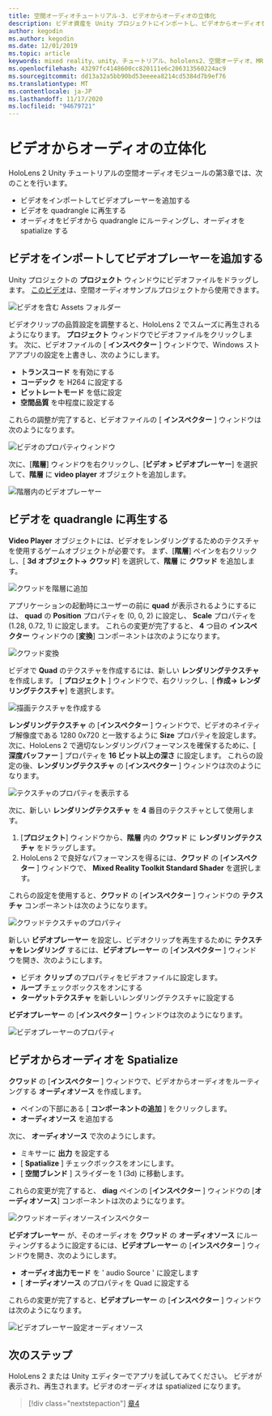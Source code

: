 ```yaml
---
title: 空間オーディオチュートリアル-3. ビデオからオーディオの立体化
description: ビデオ資産を Unity プロジェクトにインポートし、ビデオからオーディオを spatialize します。
author: kegodin
ms.author: kegodin
ms.date: 12/01/2019
ms.topic: article
keywords: mixed reality、unity、チュートリアル、hololens2、空間オーディオ、MRTK、mixed reality toolkit、UWP、Windows 10、HRTF、ヘッド関連の転送機能、リバーブ、Microsoft Spatializer、ビデオのインポート、ビデオプレーヤー
ms.openlocfilehash: 43297fc4148600cc820111e6c206313560224ac9
ms.sourcegitcommit: dd13a32a5bb90bd53eeeea8214cd5384d7b9ef76
ms.translationtype: MT
ms.contentlocale: ja-JP
ms.lasthandoff: 11/17/2020
ms.locfileid: "94679721"
---
```

# <a name="spatializing-audio-from-a-video"></a>ビデオからオーディオの立体化
HoloLens 2 Unity チュートリアルの空間オーディオモジュールの第3章では、次のことを行います。
* ビデオをインポートしてビデオプレーヤーを追加する
* ビデオを quadrangle に再生する
* オーディオをビデオから quadrangle にルーティングし、オーディオを spatialize する

## <a name="import-a-video-and-add-a-video-player"></a>ビデオをインポートしてビデオプレーヤーを追加する

Unity プロジェクトの **プロジェクト** ウィンドウにビデオファイルをドラッグします。 [このビデオ](https://github.com/microsoft/spatialaudio-unity/blob/develop/Samples/MicrosoftSpatializerSample/Assets/Microsoft%20HoloLens%20-%20Spatial%20Sound-PTPvx7mDon4.mp4?raw=true)は、空間オーディオサンプルプロジェクトから使用できます。

![ビデオを含む Assets フォルダー](images/spatial-audio/assets-folder-with-video.png)

ビデオクリップの品質設定を調整すると、HoloLens 2 でスムーズに再生されるようになります。 **プロジェクト** ウィンドウでビデオファイルをクリックします。 次に、ビデオファイルの [ **インスペクター** ] ウィンドウで、Windows ストアアプリの設定を上書きし、次のようにします。
* **トランスコード** を有効にする
* **コーデック** を H264 に設定する
* **ビットレートモード** を低に設定
* **空間品質** を中程度に設定する

これらの調整が完了すると、ビデオファイルの [ **インスペクター** ] ウィンドウは次のようになります。

![ビデオのプロパティウィンドウ](images/spatial-audio/video-property-pane.png)

次に、[**階層**] ウィンドウを右クリックし、[**ビデオ > ビデオプレーヤー**] を選択して、**階層** に **video player** オブジェクトを追加します。

![階層内のビデオプレーヤー](images/spatial-audio/video-player-in-hierarchy.png)

## <a name="play-video-onto-a-quadrangle"></a>ビデオを quadrangle に再生する
**Video Player** オブジェクトには、ビデオをレンダリングするためのテクスチャを使用するゲームオブジェクトが必要です。 まず、[**階層**] ペインを右クリックし、[ **3d オブジェクト-> クワッド**] を選択して、**階層** に **クワッド** を追加します。

![クワッドを階層に追加](images/spatial-audio/add-quad-to-hierarchy.png)

アプリケーションの起動時にユーザーの前に **quad** が表示されるようにするには、 **quad** の **Position** プロパティを (0, 0, 2) に設定し、 **Scale** プロパティを (1.28, 0.72, 1) に設定します。 これらの変更が完了すると、 **4** つ目の **インスペクター** ウィンドウの [**変換**] コンポーネントは次のようになります。

![クワッド変換](images/spatial-audio/quad-transform.png)

ビデオで **Quad** のテクスチャを作成するには、新しい **レンダリングテクスチャ** を作成します。 [ **プロジェクト** ] ウィンドウで、右クリックし、[ **作成-> レンダリングテクスチャ**] を選択します。

![描画テクスチャを作成する](images/spatial-audio/create-render-texture.png)

**レンダリングテクスチャ** の [**インスペクター** ] ウィンドウで、ビデオのネイティブ解像度である 1280 0x720 と一致するように **Size** プロパティを設定します。 次に、HoloLens 2 で適切なレンダリングパフォーマンスを確保するために、[ **深度バッファー** ] プロパティを **16 ビット以上の深さ** に設定します。 これらの設定の後、**レンダリングテクスチャ** の [**インスペクター** ] ウィンドウは次のようになります。

![テクスチャのプロパティを表示する](images/spatial-audio/render-texture-properties.png)

次に、新しい **レンダリングテクスチャ** を **4** 番目のテクスチャとして使用します。
1. [**プロジェクト**] ウィンドウから、**階層** 内の **クワッド** に **レンダリングテクスチャ** をドラッグします。
2. HoloLens 2 で良好なパフォーマンスを得るには、**クワッド** の [**インスペクター** ] ウィンドウで、 **Mixed Reality Toolkit Standard Shader** を選択します。

これらの設定を使用すると、**クワッド** の [**インスペクター** ] ウィンドウの **テクスチャ** コンポーネントは次のようになります。

![クワッドテクスチャのプロパティ](images/spatial-audio/quad-texture-properties.png)

新しい **ビデオプレーヤー** を設定し、ビデオクリップを再生するために **テクスチャをレンダリング** するには、**ビデオプレーヤー** の [**インスペクター** ] ウィンドウを開き、次のようにします。
* ビデオ **クリップ** のプロパティをビデオファイルに設定します。
* **ループ** チェックボックスをオンにする
* **ターゲットテクスチャ** を新しいレンダリングテクスチャに設定する

**ビデオプレーヤー** の [**インスペクター** ] ウィンドウは次のようになります。

![ビデオプレーヤーのプロパティ](images/spatial-audio/video-player-properties.png)

## <a name="spatialize-the-audio-from-the-video"></a>ビデオからオーディオを Spatialize
**クワッド** の [**インスペクター** ] ウィンドウで、ビデオからオーディオをルーティングする **オーディオソース** を作成します。
* ペインの下部にある [ **コンポーネントの追加** ] をクリックします。
* **オーディオソース** を追加する

次に、 **オーディオソース** で次のようにします。
* ミキサーに **出力** を設定する
* [ **Spatialize** ] チェックボックスをオンにします。
* [ **空間ブレンド** ] スライダーを 1 (3d) に移動します。

これらの変更が完了すると、 **diag** ペインの [**インスペクター** ] ウィンドウの [**オーディオソース**] コンポーネントは次のようになります。

![クワッドオーディオソースインスペクター](images/spatial-audio/quad-audio-source-inspector.png)

**ビデオプレーヤー** が、そのオーディオを **クワッド** の **オーディオソース** にルーティングするように設定するには、**ビデオプレーヤー** の [**インスペクター** ] ウィンドウを開き、次のようにします。
* **オーディオ出力モード** を ' audio Source ' に設定します
* [ **オーディオソース** のプロパティを Quad に設定する

これらの変更が完了すると、**ビデオプレーヤー** の [**インスペクター** ] ウィンドウは次のようになります。

![ビデオプレーヤー設定オーディオソース](images/spatial-audio/video-player-set-audio-source.png)

## <a name="next-steps"></a>次のステップ
HoloLens 2 または Unity エディターでアプリを試してみてください。 ビデオが表示され、再生されます。ビデオのオーディオは spatialized になります。

> [!div class="nextstepaction"]
> [章4](unity-spatial-audio-ch4.md) 

